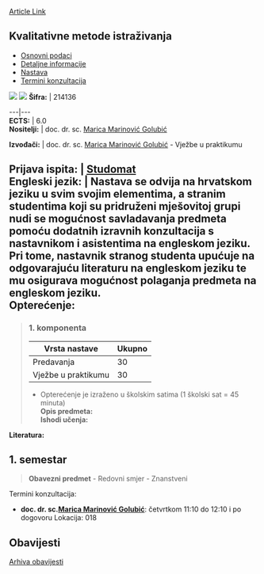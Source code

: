 [Article Link](https://www.fhs.hr/predmet/kvamet_b)

## Kvalitativne metode istraživanja
  * [Osnovni podaci](https://www.fhs.hr/predmet/kvamet_b#v1id-904832_352642_1_0 "Osnovni podaci")
  * [Detaljne informacije](https://www.fhs.hr/predmet/kvamet_b#v1id-904832_352642_1_1 "Detaljne informacije")
  * [Nastava](https://www.fhs.hr/predmet/kvamet_b#v1id-904832_352642_1_2 "Nastava")
  * [Termini konzultacija](https://www.fhs.hr/predmet/kvamet_b#v1id-904832_352642_1_3 "Termini konzultacija")


[![](https://www.fhs.hr/img/flags/gif/hr.gif)](https://www.fhs.hr/predmet/kvamet_b) [![](https://www.fhs.hr/img/flags/gif/gb.gif)](https://www.fhs.hr/en/course/quamet_b)
**Šifra:** |  214136  
  
---|---  
**ECTS:** |  6.0   
**Nositelji:** |  doc. dr. sc. [Marica Marinović Golubić](https://www.fhs.hr/djelatnik/marica.marinovic_golubic)   
  
**Izvođači:** |  doc. dr. sc. [Marica Marinović Golubić](https://www.fhs.hr/djelatnik/marica.marinovic_golubic) - Vježbe u praktikumu  
  
**Prijava ispita:** |  [Studomat](http://www.isvu.hr/studomat)  
**Engleski jezik:** |  Nastava se odvija na hrvatskom jeziku u svim svojim elementima, a stranim studentima koji su pridruženi mješovitoj grupi nudi se mogućnost savladavanja predmeta pomoću dodatnih izravnih konzultacija s nastavnikom i asistentima na engleskom jeziku. Pri tome, nastavnik stranog studenta upućuje na odgovarajuću literaturu na engleskom jeziku te mu osigurava mogućnost polaganja predmeta na engleskom jeziku.   
**Opterećenje:**  
---  
> ### 1. komponenta
> | Vrsta nastave | Ukupno  
> ---|---  
> Predavanja | 30  
> Vježbe u praktikumu | 30  
> * Opterećenje je izraženo u školskim satima (1 školski sat = 45 minuta)   
**Opis predmeta:**  
> **Ishodi učenja:**  

  
**Literatura:**  

  
**1. semestar**  
---  
> **Obavezni predmet** - Redovni smjer - Znanstveni  
>   
Termini konzultacija: 
  * **doc. dr. sc.[Marica Marinović Golubić](https://www.fhs.hr/djelatnik/marica.marinovic_golubic)**: 
četvrtkom 11:10 do 12:10 i po dogovoru
Lokacija: 018 


## Obavijesti
[Arhiva obavijesti](https://www.fhs.hr/predmet/kvamet_b?@=21cml#news_119641 "Arhiva obavijesti")

